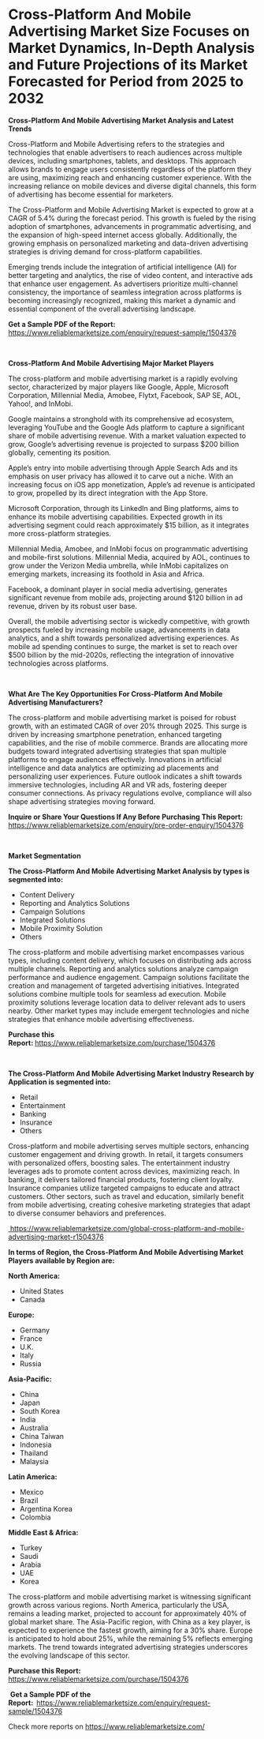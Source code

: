 <p><h1>Cross-Platform And Mobile Advertising Market Size Focuses on Market Dynamics, In-Depth Analysis and Future Projections of its Market Forecasted for Period from 2025 to 2032</h1></p><p><strong>Cross-Platform And Mobile Advertising Market Analysis and Latest Trends</strong></p>
<p><p>Cross-Platform and Mobile Advertising refers to the strategies and technologies that enable advertisers to reach audiences across multiple devices, including smartphones, tablets, and desktops. This approach allows brands to engage users consistently regardless of the platform they are using, maximizing reach and enhancing customer experience. With the increasing reliance on mobile devices and diverse digital channels, this form of advertising has become essential for marketers.</p><p>The Cross-Platform and Mobile Advertising Market is expected to grow at a CAGR of 5.4% during the forecast period. This growth is fueled by the rising adoption of smartphones, advancements in programmatic advertising, and the expansion of high-speed internet access globally. Additionally, the growing emphasis on personalized marketing and data-driven advertising strategies is driving demand for cross-platform capabilities. </p><p>Emerging trends include the integration of artificial intelligence (AI) for better targeting and analytics, the rise of video content, and interactive ads that enhance user engagement. As advertisers prioritize multi-channel consistency, the importance of seamless integration across platforms is becoming increasingly recognized, making this market a dynamic and essential component of the overall advertising landscape.</p></p>
<p><strong>Get a Sample PDF of the Report:&nbsp;</strong> <a href="https://www.reliablemarketsize.com/enquiry/request-sample/1504376?utm_campaign=2472&utm_medium=2&utm_source=Github&utm_content=ia&utm_term=23032025&utm_id=cross-platform-and-mobile-advertising">https://www.reliablemarketsize.com/enquiry/request-sample/1504376</a></p>
<p>&nbsp;</p>
<p><strong>Cross-Platform And Mobile Advertising Major Market Players</strong></p>
<p><p>The cross-platform and mobile advertising market is a rapidly evolving sector, characterized by major players like Google, Apple, Microsoft Corporation, Millennial Media, Amobee, Flytxt, Facebook, SAP SE, AOL, Yahoo!, and InMobi. </p><p>Google maintains a stronghold with its comprehensive ad ecosystem, leveraging YouTube and the Google Ads platform to capture a significant share of mobile advertising revenue. With a market valuation expected to grow, Google’s advertising revenue is projected to surpass $200 billion globally, cementing its position.</p><p>Apple’s entry into mobile advertising through Apple Search Ads and its emphasis on user privacy has allowed it to carve out a niche. With an increasing focus on iOS app monetization, Apple’s ad revenue is anticipated to grow, propelled by its direct integration with the App Store.</p><p>Microsoft Corporation, through its LinkedIn and Bing platforms, aims to enhance its mobile advertising capabilities. Expected growth in its advertising segment could reach approximately $15 billion, as it integrates more cross-platform strategies.</p><p>Millennial Media, Amobee, and InMobi focus on programmatic advertising and mobile-first solutions. Millennial Media, acquired by AOL, continues to grow under the Verizon Media umbrella, while InMobi capitalizes on emerging markets, increasing its foothold in Asia and Africa.</p><p>Facebook, a dominant player in social media advertising, generates significant revenue from mobile ads, projecting around $120 billion in ad revenue, driven by its robust user base.</p><p>Overall, the mobile advertising sector is wickedly competitive, with growth prospects fueled by increasing mobile usage, advancements in data analytics, and a shift towards personalized advertising experiences. As mobile ad spending continues to surge, the market is set to reach over $500 billion by the mid-2020s, reflecting the integration of innovative technologies across platforms.</p></p>
<p>&nbsp;</p>
<p><strong>What Are The Key Opportunities For Cross-Platform And Mobile Advertising Manufacturers?</strong></p>
<p><p>The cross-platform and mobile advertising market is poised for robust growth, with an estimated CAGR of over 20% through 2025. This surge is driven by increasing smartphone penetration, enhanced targeting capabilities, and the rise of mobile commerce. Brands are allocating more budgets toward integrated advertising strategies that span multiple platforms to engage audiences effectively. Innovations in artificial intelligence and data analytics are optimizing ad placements and personalizing user experiences. Future outlook indicates a shift towards immersive technologies, including AR and VR ads, fostering deeper consumer connections. As privacy regulations evolve, compliance will also shape advertising strategies moving forward.</p></p>
<p><strong>Inquire or Share Your Questions If Any Before Purchasing This Report:</strong> <a href="https://www.reliablemarketsize.com/enquiry/pre-order-enquiry/1504376?utm_campaign=2472&utm_medium=2&utm_source=Github&utm_content=ia&utm_term=23032025&utm_id=cross-platform-and-mobile-advertising">https://www.reliablemarketsize.com/enquiry/pre-order-enquiry/1504376</a></p>
<p>&nbsp;</p>
<p><strong>Market Segmentation</strong></p>
<p><strong>The Cross-Platform And Mobile Advertising Market Analysis by types is segmented into:</strong></p>
<p><ul><li>Content Delivery</li><li>Reporting and Analytics Solutions</li><li>Campaign Solutions</li><li>Integrated Solutions</li><li>Mobile Proximity Solution</li><li>Others</li></ul></p>
<p><p>The cross-platform and mobile advertising market encompasses various types, including content delivery, which focuses on distributing ads across multiple channels. Reporting and analytics solutions analyze campaign performance and audience engagement. Campaign solutions facilitate the creation and management of targeted advertising initiatives. Integrated solutions combine multiple tools for seamless ad execution. Mobile proximity solutions leverage location data to deliver relevant ads to users nearby. Other market types may include emergent technologies and niche strategies that enhance mobile advertising effectiveness.</p></p>
<p><strong>Purchase this Report:&nbsp;</strong><a href="https://www.reliablemarketsize.com/purchase/1504376?utm_campaign=2472&utm_medium=2&utm_source=Github&utm_content=ia&utm_term=23032025&utm_id=cross-platform-and-mobile-advertising">https://www.reliablemarketsize.com/purchase/1504376</a></p>
<p>&nbsp;</p>
<p><strong>The Cross-Platform And Mobile Advertising Market Industry Research by Application is segmented into:</strong></p>
<p><ul><li>Retail</li><li>Entertainment</li><li>Banking</li><li>Insurance</li><li>Others</li></ul></p>
<p><p>Cross-platform and mobile advertising serves multiple sectors, enhancing customer engagement and driving growth. In retail, it targets consumers with personalized offers, boosting sales. The entertainment industry leverages ads to promote content across devices, maximizing reach. In banking, it delivers tailored financial products, fostering client loyalty. Insurance companies utilize targeted campaigns to educate and attract customers. Other sectors, such as travel and education, similarly benefit from mobile advertising, creating cohesive marketing strategies that adapt to diverse consumer behaviors and preferences.</p></p>
<p><a href="https://www.reliablemarketsize.com/global-cross-platform-and-mobile-advertising-market-r1504376?utm_campaign=2472&utm_medium=2&utm_source=Github&utm_content=ia&utm_term=23032025&utm_id=cross-platform-and-mobile-advertising">&nbsp;https://www.reliablemarketsize.com/global-cross-platform-and-mobile-advertising-market-r1504376</a></p>
<p><strong>In terms of Region, the Cross-Platform And Mobile Advertising Market Players available by Region are:</strong></p>
<p>
    <p> <strong> North America: </strong>
        <ul>
            <li>United States</li>
            <li>Canada</li>
        </ul>
        </p> 
    <p> <strong> Europe: </strong>
        <ul>
            <li>Germany</li>
            <li>France</li>
            <li>U.K.</li>
            <li>Italy</li>
            <li>Russia</li>
        </ul>
        </p> 
    <p> <strong> Asia-Pacific: </strong>
        <ul>
            <li>China</li>
            <li>Japan</li>
            <li>South Korea</li>
            <li>India</li>
            <li>Australia</li>
            <li>China Taiwan</li>
            <li>Indonesia</li>
            <li>Thailand</li>
            <li>Malaysia</li>
        </ul>
        </p> 
    <p> <strong> Latin America: </strong>
        <ul>
            <li>Mexico</li>
            <li>Brazil</li>
            <li>Argentina Korea</li>
            <li>Colombia</li>
        </ul>
        </p> 
    <p> <strong> Middle East & Africa: </strong>
        <ul>
            <li>Turkey</li>
            <li>Saudi</li>
            <li>Arabia</li>
            <li>UAE</li>
            <li>Korea</li>
        </ul>
    </p>
    </p>
<p><p>The cross-platform and mobile advertising market is witnessing significant growth across various regions. North America, particularly the USA, remains a leading market, projected to account for approximately 40% of global market share. The Asia-Pacific region, with China as a key player, is expected to experience the fastest growth, aiming for a 30% share. Europe is anticipated to hold about 25%, while the remaining 5% reflects emerging markets. The trend towards integrated advertising strategies underscores the evolving landscape of this sector.</p></p>
<p><strong>Purchase this Report: </strong><a href="https://www.reliablemarketsize.com/purchase/1504376?utm_campaign=2472&utm_medium=2&utm_source=Github&utm_content=ia&utm_term=23032025&utm_id=cross-platform-and-mobile-advertising">https://www.reliablemarketsize.com/purchase/1504376</a></p>
<p>&nbsp;<strong>Get a Sample PDF of the Report:&nbsp;&nbsp;</strong><a href="https://www.reliablemarketsize.com/enquiry/request-sample/1504376?utm_campaign=2472&utm_medium=2&utm_source=Github&utm_content=ia&utm_term=23032025&utm_id=cross-platform-and-mobile-advertising">https://www.reliablemarketsize.com/enquiry/request-sample/1504376</a></p>
<p><strong></strong></p>
<p>Check more reports on <a href="https://www.reliablemarketsize.com/?utm_campaign=2472&utm_medium=2&utm_source=Github&utm_content=ia&utm_term=23032025&utm_id=cross-platform-and-mobile-advertising">https://www.reliablemarketsize.com/</a></p>